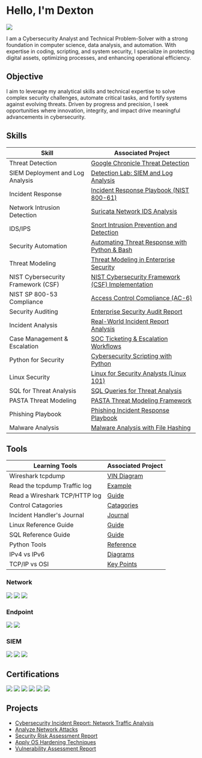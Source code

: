 # Hello, I'm Dexton 
<a href="https://www.linkedin.com/in/corneliusshk/"><img src="https://img.shields.io/badge/-LinkedIn-0072b1?&style=for-the-badge&logo=linkedin&logoColor=white" /></a>


I am a Cybersecurity Analyst and Technical Problem-Solver with a strong foundation in computer science, data analysis, and automation. With expertise in coding, scripting, and system security, I specialize in protecting digital assets, optimizing processes, and enhancing operational efficiency.



## Objective


I aim to leverage my analytical skills and technical expertise to solve complex security challenges, automate critical tasks, and fortify systems against evolving threats. Driven by progress and precision, I seek opportunities where innovation, integrity, and impact drive meaningful advancements in cybersecurity. 

## Skills

<!--
| Skill                                         | Associated Project         |
|-----------------------------------------------|----------------------------|
| SIEM Implementation and Log Analysis          | <a href="https://github.com/chojatkashani/Detection-Lab/tree/main">Detection Lab</a>|
| Network Intrusion Detection | <a href="https://github.com/chojatkashani/Suricata-Project/blob/main/README.md">Suricata</a>|
| NIST SP 800-53 | <a href="https://github.com/chojatkashani/NIST-SP-800-53-AC-6/blob/main/README.md">AC-6</a>|
| IDS/IPS         | <a href="https://github.com/chojatkashani/SNORT/edit/main/README.md">Snort</a>|
| Scripting and Automation for Threat Mitigation | <a href="https://github.com/chojatkashani/Scripting-and-Automation-for-Threat/blob/main/README.md">Example</a>|
| Linux | <a href="https://github.com/chojatkashani/Linux-101/blob/main/README.md">Linux 101</a>|
| SQL | <a href="https://github.com/chojatkashani/SQL-Queries">Applying Filters in SQL</a>|
| Python | <a href="https://github.com/chojatkashani/Python/blob/main/README.md">Programming</a>|
| Threat Modeling | <a href="https://github.com/chojatkashani/Threat-Modeling/blob/main/README.md">Process</a>|
| Threat Detection          | <a href="https://github.com/chojatkashani/Chronicle/blob/main/README.md">Google Chronicle</a>|
| Incident Response Planning and Execution      | <a href="https://github.com/chojatkashani/Incident-Response/blob/main/README.md">NIST 800-61</a>|
| Case Managment and Escalation Handeling | <a href="https://github.com/chojatkashani/Ticketing-Example/blob/main/README.md">Ticketing</a>|
| Applying the NIST CSF | <a href="https://github.com/chojatkashani/NIST-CSF/blob/main/README.md">NIST CSF</a>|
| Security Audit | <a href=https://github.com/chojatkashani/Security-Audit/edit/main/README.md>Security Audit Report</a>|
| Incident Report Analysis | <a href="https://github.com/chojatkashani/Incident-Report-Analysis/blob/main/README.md">Report Examples</a>|
| PASTA Threat Modeling | <a href="https://github.com/chojatkashani/PASTA-Threat-Modeling/blob/main/README.md">Outline</a>|
| Playbook | <a href="https://github.com/chojatkashani/Phishing-Playbook/blob/main/README.md">Phishing Playbook</a>|
| File Hash Value | <a href="https://github.com/chojatkashani/File-Hash-Malicious/blob/main/README.md">Malicious</a>|


| Skill                                         | Associated Project         |
|-----------------------------------------------|----------------------------|
| Threat Detection                              | <a href="https://github.com/chojatkashani/Chronicle/blob/main/README.md">Google Chronicle Threat Detection</a> |
| SIEM Implementation and Log Analysis          | <a href="https://github.com/chojatkashani/Detection-Lab/tree/main">Detection Lab: SIEM and Log Analysis</a> |
| Incident Response Planning and Execution      | <a href="https://github.com/chojatkashani/Incident-Response/blob/main/README.md">Incident Response Playbook (NIST 800-61)</a> |
| Network Intrusion Detection                   | <a href="https://github.com/chojatkashani/Suricata-Project/blob/main/README.md">Suricata Network IDS Analysis</a> |
| IDS/IPS                                       | <a href="https://github.com/chojatkashani/SNORT/edit/main/README.md">Snort Intrusion Prevention and Detection</a> |
| Scripting and Automation for Threat Mitigation | <a href="https://github.com/chojatkashani/Scripting-and-Automation-for-Threat/blob/main/README.md">Automating Threat Response with Python & Bash</a> |
| Threat Modeling                               | <a href="https://github.com/chojatkashani/Threat-Modeling/blob/main/README.md">Threat Modeling in Enterprise Security</a> |
| Applying the NIST CSF                         | <a href="https://github.com/chojatkashani/NIST-CSF/blob/main/README.md">NIST Cybersecurity Framework (CSF) Implementation</a> |
| NIST SP 800-53                                | <a href="https://github.com/chojatkashani/NIST-SP-800-53-AC-6/blob/main/README.md">Access Control Compliance (AC-6)</a> |
| Security Audit                                | <a href="https://github.com/chojatkashani/Security-Audit/edit/main/README.md">Enterprise Security Audit Report</a> |
| Incident Report Analysis                      | <a href="https://github.com/chojatkashani/Incident-Report-Analysis/blob/main/README.md">Real-World Incident Report Analysis</a> |
| Case Management and Escalation Handling       | <a href="https://github.com/chojatkashani/Ticketing-Example/blob/main/README.md">SOC Ticketing & Escalation Workflows</a> |
| Python                                        | <a href="https://github.com/chojatkashani/Python/blob/main/README.md">Cybersecurity Scripting with Python</a> |
| Linux                                         | <a href="https://github.com/chojatkashani/Linux-101/blob/main/README.md">Linux for Security Analysts (Linux 101)</a> |
| SQL                                           | <a href="https://github.com/chojatkashani/SQL-Queries">SQL Queries for Threat Analysis</a> |
| PASTA Threat Modeling                         | <a href="https://github.com/chojatkashani/PASTA-Threat-Modeling/blob/main/README.md">PASTA Threat Modeling Framework</a> |
| Playbook                                      | <a href="https://github.com/chojatkashani/Phishing-Playbook/blob/main/README.md">Phishing Incident Response Playbook</a> |
| File Hash Value                               | <a href="https://github.com/chojatkashani/File-Hash-Malicious/blob/main/README.md">Malware Analysis with File Hashing</a> |


| Skill                                         | Associated Project         |
|-----------------------------------------------|----------------------------|
| Threat Detection                              | <a href="https://github.com/chojatkashani/Chronicle/blob/main/README.md">Google Chronicle</a> |
| SIEM Deployment and Log Analysis              | <a href="https://github.com/chojatkashani/Detection-Lab/tree/main">Detection Lab</a> |
| Incident Response                             | <a href="https://github.com/chojatkashani/Incident-Response/blob/main/README.md">NIST 800-61 Playbook</a> |
| Network Intrusion Detection                   | <a href="https://github.com/chojatkashani/Suricata-Project/blob/main/README.md">Suricata</a> |
| IDS/IPS                                       | <a href="https://github.com/chojatkashani/SNORT/edit/main/README.md">Snort</a> |
| Security Automation                           | <a href="https://github.com/chojatkashani/Scripting-and-Automation-for-Threat/blob/main/README.md">Python & Bash Scripting</a> |
| Threat Modeling                               | <a href="https://github.com/chojatkashani/Threat-Modeling/blob/main/README.md">Enterprise Risk Assessment</a> |
| NIST Cybersecurity Framework (CSF)            | <a href="https://github.com/chojatkashani/NIST-CSF/blob/main/README.md">Implementation</a> |
| NIST SP 800-53 Compliance                     | <a href="https://github.com/chojatkashani/NIST-SP-800-53-AC-6/blob/main/README.md">Access Controls (AC-6)</a> |
| Security Auditing                             | <a href="https://github.com/chojatkashani/Security-Audit/edit/main/README.md">Enterprise Audit Report</a> |
| Incident Analysis                             | <a href="https://github.com/chojatkashani/Incident-Report-Analysis/blob/main/README.md">Forensic Report</a> |
| Case Management & Escalation                  | <a href="https://github.com/chojatkashani/Ticketing-Example/blob/main/README.md">SOC Workflow</a> |
| Python for Security                           | <a href="https://github.com/chojatkashani/Python/blob/main/README.md">Automation & Analysis</a> |
| Linux Security                                | <a href="https://github.com/chojatkashani/Linux-101/blob/main/README.md">Administration</a> |
| SQL for Threat Analysis                       | <a href="https://github.com/chojatkashani/SQL-Queries">Data Filtering</a> |
| PASTA Threat Modeling                         | <a href="https://github.com/chojatkashani/PASTA-Threat-Modeling/blob/main/README.md">Risk Evaluation</a> |
| Phishing Playbook                             | <a href="https://github.com/chojatkashani/Phishing-Playbook/blob/main/README.md">Response Plan</a> |
| Malware Analysis                              | <a href="https://github.com/chojatkashani/File-Hash-Malicious/blob/main/README.md">File Hashing</a> |
-->

| Skill                                         | Associated Project         |
|-----------------------------------------------|----------------------------|
| Threat Detection                              | <a href="https://github.com/chojatkashani/Chronicle/blob/main/README.md">Google Chronicle Threat Detection</a> |
| SIEM Deployment and Log Analysis              | <a href="https://github.com/chojatkashani/Detection-Lab/tree/main">Detection Lab: SIEM and Log Analysis</a> |
| Incident Response                             | <a href="https://github.com/chojatkashani/Incident-Response/blob/main/README.md">Incident Response Playbook (NIST 800-61)</a> |
| Network Intrusion Detection                   | <a href="https://github.com/chojatkashani/Suricata-Project/blob/main/README.md">Suricata Network IDS Analysis</a> |
| IDS/IPS                                       | <a href="https://github.com/chojatkashani/SNORT/edit/main/README.md">Snort Intrusion Prevention and Detection</a> |
| Security Automation                           | <a href="https://github.com/chojatkashani/Scripting-and-Automation-for-Threat/blob/main/README.md">Automating Threat Response with Python & Bash</a> |
| Threat Modeling                               | <a href="https://github.com/chojatkashani/Threat-Modeling/blob/main/README.md">Threat Modeling in Enterprise Security</a> |
| NIST Cybersecurity Framework (CSF)            | <a href="https://github.com/chojatkashani/NIST-CSF/blob/main/README.md">NIST Cybersecurity Framework (CSF) Implementation</a> |
| NIST SP 800-53 Compliance                     | <a href="https://github.com/chojatkashani/NIST-SP-800-53-AC-6/blob/main/README.md">Access Control Compliance (AC-6)</a> |
| Security Auditing                             | <a href="https://github.com/chojatkashani/Security-Audit/edit/main/README.md">Enterprise Security Audit Report</a> |
| Incident Analysis                             | <a href="https://github.com/chojatkashani/Incident-Report-Analysis/blob/main/README.md">Real-World Incident Report Analysis</a> |
| Case Management & Escalation                  | <a href="https://github.com/chojatkashani/Ticketing-Example/blob/main/README.md">SOC Ticketing & Escalation Workflows</a> |
| Python for Security                           | <a href="https://github.com/chojatkashani/Python/blob/main/README.md">Cybersecurity Scripting with Python</a> |
| Linux Security                                | <a href="https://github.com/chojatkashani/Linux-101/blob/main/README.md">Linux for Security Analysts (Linux 101)</a> |
| SQL for Threat Analysis                       | <a href="https://github.com/chojatkashani/SQL-Queries">SQL Queries for Threat Analysis</a> |
| PASTA Threat Modeling                         | <a href="https://github.com/chojatkashani/PASTA-Threat-Modeling/blob/main/README.md">PASTA Threat Modeling Framework</a> |
| Phishing Playbook                             | <a href="https://github.com/chojatkashani/Phishing-Playbook/blob/main/README.md">Phishing Incident Response Playbook</a> |
| Malware Analysis                              | <a href="https://github.com/chojatkashani/File-Hash-Malicious/blob/main/README.md">Malware Analysis with File Hashing</a> |



<brk>


## Tools
| Learning Tools                                         | Associated Project         |
|-----------------------------------------------|----------------------------|
| Wireshark tcpdump           | <a href="https://github.com/chojatkashani/Wireshark-tcpdump-VIN/blob/main/README.md">VIN Diagram</a>|
| Read the tcpdump Traffic log            | <a href="https://github.com/chojatkashani/How-to-Read-the-tcpdump-traffic-log/blob/main/README.md">Example</a>|
| Read a Wireshark TCP/HTTP log          | <a href="https://github.com/chojatkashani/How-to-Read-Wireshark-TCP-HTTP-log/blob/main/README.md">Guide</a>|
| Control Catagories          | <a href="https://github.com/chojatkashani/Control-Catagories">Catagories</a>|
| Incident Handler's Journal           | <a href="https://github.com/chojatkashani/Incident-Handler-Journal/blob/main/README.md">Journal</a>|
| Linux Reference Guide            | <a href="https://github.com/chojatkashani/Reference-Guide-for-Linux/blob/main/README.md">Guide</a>|
| SQL Reference Guide            | <a href="https://github.com/chojatkashani/Reference-Guide-for-SQL/blob/main/README.md">Guide</a>|
| Python Tools           | <a href="https://github.com/chojatkashani/Python-Concepts/blob/main/README.md">Reference</a>|
| IPv4 vs IPv6           | <a href="https://github.com/chojatkashani/IPv4-vs-IPv6/blob/main/README.md">Diagrams</a>|
| TCP/IP vs OSI           | <a href="https://github.com/chojatkashani/TCP-IP-vs-OSI-Model/blob/main/README.md">Key Points</a>|











### Network
<div>
    <img src="https://img.shields.io/badge/-Wireshark-1679A7?&style=for-the-badge&logo=Wireshark&logoColor=white" />
    <img src="https://img.shields.io/badge/-Suricata-EF3B2D?&style=for-the-badge&logo=Suricata&logoColor=white" />
    <img src="https://img.shields.io/badge/-Zeek-777BB4?&style=for-the-badge&logo=Zeek&logoColor=white" />
</div>

### Endpoint
<div>
    <img src="https://img.shields.io/badge/-Microsoft_Defender_for_Endpoint-00A4EF?&style=for-the-badge&logo=Microsoft&logoColor=white" />
    <img src="https://img.shields.io/badge/-Velociraptor-4B275F?&style=for-the-badge&logo=Velociraptor&logoColor=white" />
</div>

### SIEM
<div>
    <img src="https://img.shields.io/badge/-Microsoft_Sentinel-0078D4?&style=for-the-badge&logo=Microsoft&logoColor=white" />
    <img src="https://img.shields.io/badge/-Splunk-000000?&style=for-the-badge&logo=Splunk&logoColor=white" />
    <img src="https://img.shields.io/badge/-Elastic-005571?&style=for-the-badge&logo=Elastic&logoColor=white" />
</div>

## Certifications

<div>
<img src="https://img.shields.io/badge/-Google%20Cybersecurity%20Certificate-4285F4?style=for-the-badge&logo=Google&logoColor=white" />
<img src="https://img.shields.io/badge/-Security%2B-FF0000?&style=for-the-badge&logo=CompTIA&logoColor=white" />
<img src="https://img.shields.io/badge/-Network%2B-007ACC?&style=for-the-badge&logo=CompTIA&logoColor=white" />
<img src="https://img.shields.io/badge/-A%2B-4D4D4D?&style=for-the-badge&logo=CompTIA&logoColor=white" />
<img src="https://img.shields.io/badge/-CDSA-006400?&style=for-the-badge&logoColor=white" />
<img src="https://img.shields.io/badge/-CCD-000080?&style=for-the-badge&logoColor=white" />
</div>

## Projects
- <a href="https://github.com/chojatkashani/Cybersecurity-Incident-Report-Network-Traffic-Analysis/blob/main/README.md">Cybersecurity Incident Report: Network Traffic Analysis</a>
- <a href="https://github.com/chojatkashani/Analyze-Network-Attacks/blob/main/README.md">Analyze Network Attacks</a>
- <a href="https://github.com/chojatkashani/Security-Risk-Assessment-Report/blob/main/README.md">Security Risk Assessment Report</a>
- <a href="https://github.com/chojatkashani/Apply-OS-Hardening-Techniques/blob/main/README.md">Apply OS Hardening Techniques</a>
- <a href="https://github.com/chojatkashani/Vulnerability-Assessment-Report/blob/main/README.md">Vulnerability Assessment Report</a>



  




